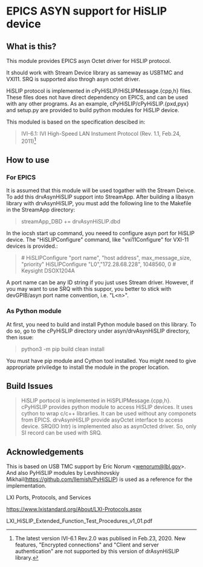 EPICS ASYN support for HiSLIP device
====================================

What is this?
-------------

This module provides EPICS asyn Octet driver for HiSLIP protocol.

It should work with Stream Device library as sameway as USBTMC and
VXI11. SRQ is supported also throgh asyn octet driver.

HiSLIP protocol is implemented in cPyHiSLIP/HiSLIPMessage.{cpp,h} files.
These files does not have direct dependency on EPICS, and can be used
with any other programs. As an example, cPyHiSLIP/cPyHiSLIP.{pxd,pyx}
and setup.py are provided to build python modules for HiSLIP device.

This moduled is based on the specification descibed in:

> IVI-6.1: IVI High-Speed LAN Instument Protocol (Rev. 1.1, Feb.24,
> 2011)[^1]

How to use
----------

### For EPICS

It is assumed that this module will be used togather with the Stream
Deivce. To add this drvAsynHiSLIP support into StreamApp. After building
a libasyn library with drvAsynHiSLIP, you must add the following line to
the Makefile in the StreamApp directory:

> streamApp\_DBD += drvAsynHiSLIP.dbd

In the iocsh start up command, you neeed to configure asyn port for
HiSLIP device. The \"HiSLIPConfigure\" command, like \"vxi11Configure\"
for VXI-11 devices is provided.:

> \# HiSLIPConfigure \"port name\", \"host address\",
> max\_message\_size, \"priority\" HiSLIPConfigure
> \"L0\",\"172.28.68.228\", 1048560, 0 \# Keysight DSOX1204A

A port name can be any ID string if you just uses Stream driver.
However, if you may want to use SRQ with this suppor, you better to
stick with devGPIB/asyn port name convention, i.e. \"L\<n\>\".

### As Python module

At first, you need to build and install Python module based on this
library. To do so, go to the cPyHiSLIP directory under
asyn/drvAsynHiSLIP directory, then issue:

> python3 -m pip build clean install

You must have pip module and Cython tool installed. You might need to
give appropriate priviledge to install the module in the proper
location.

Build Issues
------------

> HiSLIP portocol is implemented in HiSPLIPMessage.{cpp,h}. cPyHiSLIP
> provides python module to access HiSLIP devices. It uses cython to
> wrap c/c++ librarlies. It can be used without any componets from
> EPICS. drvAsynHiSLIP provide asyOctet interface to access device.
> SRQ(IO Intr) is implemented also as asynOcted driver. So, only SI
> record can be used with SRQ.

Acknowledgements
----------------

This is based on USB TMC support by Eric Norum \<<wenorum@lbl.gov>\>.
And also PyHiSLIP modules by Levshinovskiy
Mikhail(<https://github.com/llemish/PyHiSLIP>) is used as a reference
for the implementation.

LXI Ports, Protocols, and Services

<https://www.lxistandard.org/About/LXI-Protocols.aspx>

LXI\_HiSLIP\_Extended\_Function\_Test\_Procedures\_v1\_01.pdf

[^1]: The latest version IVI-6.1 Rev.2.0 was publised in Feb.23, 2020.
    New features, \"Encrypted connections\" and \"Client and server
    authentication\" are not supported by this version of drAsynHiSLIP
    library.
